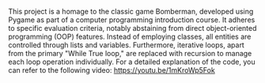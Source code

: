 This project is a homage to the classic game Bomberman, developed using Pygame as part of a computer programming introduction course. It adheres to specific evaluation criteria, notably abstaining from direct object-oriented programming (OOP) features. Instead of
employing classes, all entities are controlled through lists and variables. Furthermore, iterative loops, apart from the primary "While True loop," are replaced with recursion to manage each loop operation individually. For a detailed explanation of the code, you can
refer to the following video: 
https://youtu.be/1mKroWp5Fok
